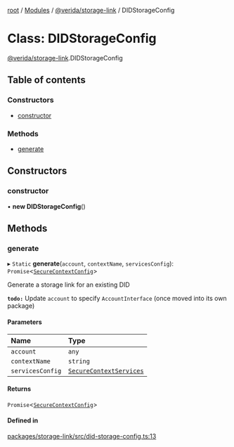 [root](../README.md) / [Modules](../modules.md) / [@verida/storage-link](../modules/verida_storage_link.md) / DIDStorageConfig

# Class: DIDStorageConfig

[@verida/storage-link](../modules/verida_storage_link.md).DIDStorageConfig

## Table of contents

### Constructors

- [constructor](verida_storage_link.DIDStorageConfig.md#constructor)

### Methods

- [generate](verida_storage_link.DIDStorageConfig.md#generate)

## Constructors

### constructor

• **new DIDStorageConfig**()

## Methods

### generate

▸ `Static` **generate**(`account`, `contextName`, `servicesConfig`): `Promise`<[`SecureContextConfig`](../interfaces/verida_storage_link.Interfaces.SecureContextConfig.md)\>

Generate a storage link for an existing DID

**`todo:`** Update `account` to specify `AccountInterface` (once moved into its own package)

#### Parameters

| Name | Type |
| :------ | :------ |
| `account` | `any` |
| `contextName` | `string` |
| `servicesConfig` | [`SecureContextServices`](../interfaces/verida_storage_link.Interfaces.SecureContextServices.md) |

#### Returns

`Promise`<[`SecureContextConfig`](../interfaces/verida_storage_link.Interfaces.SecureContextConfig.md)\>

#### Defined in

[packages/storage-link/src/did-storage-config.ts:13](https://github.com/verida/verida-js/blob/c03b336/packages/storage-link/src/did-storage-config.ts#L13)
